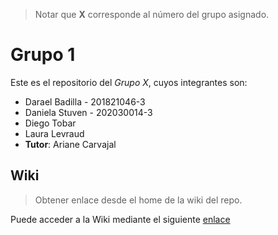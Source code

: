 > Notar que **X** corresponde al número del grupo asignado.

# Grupo 1

Este es el repositorio del *Grupo X*, cuyos integrantes son:

* Darael Badilla - 201821046-3
* Daniela Stuven - 202030014-3
* Diego Tobar
* Laura Levraud
* **Tutor**: Ariane Carvajal

## Wiki

> Obtener enlace desde el home de la wiki del repo.

Puede acceder a la Wiki mediante el siguiente [enlace](https://gitlab.com/inf.../...)